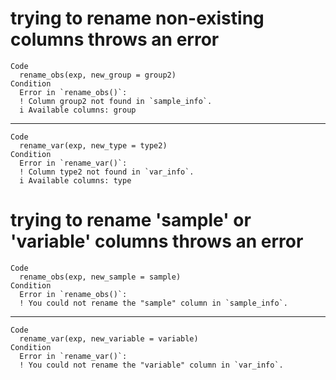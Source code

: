 # trying to rename non-existing columns throws an error

    Code
      rename_obs(exp, new_group = group2)
    Condition
      Error in `rename_obs()`:
      ! Column group2 not found in `sample_info`.
      i Available columns: group

---

    Code
      rename_var(exp, new_type = type2)
    Condition
      Error in `rename_var()`:
      ! Column type2 not found in `var_info`.
      i Available columns: type

# trying to rename 'sample' or 'variable' columns throws an error

    Code
      rename_obs(exp, new_sample = sample)
    Condition
      Error in `rename_obs()`:
      ! You could not rename the "sample" column in `sample_info`.

---

    Code
      rename_var(exp, new_variable = variable)
    Condition
      Error in `rename_var()`:
      ! You could not rename the "variable" column in `var_info`.


